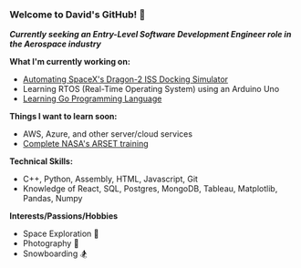 ### Welcome to David's GitHub! 👋

***Currently seeking an Entry-Level Software Development Engineer role in the Aerospace industry***

**What I'm currently working on:**
* [Automating SpaceX's Dragon-2 ISS Docking Simulator](https://github.com/david-kishi/automated-iss-sim)
* Learning RTOS (Real-Time Operating System) using an Arduino Uno
* [Learning Go Programming Language](https://golang.org/)

**Things I want to learn soon:**
* AWS, Azure, and other server/cloud services
* [Complete NASA's ARSET training](https://arset.gsfc.nasa.gov/)

**Technical Skills:** 
* C++, Python, Assembly, HTML, Javascript, Git
* Knowledge of React, SQL, Postgres, MongoDB, Tableau, Matplotlib, Pandas, Numpy

**Interests/Passions/Hobbies**
* Space Exploration 🚀
* Photography 📸
* Snowboarding 🏂
